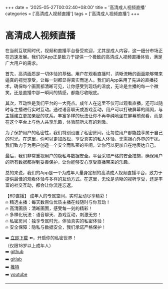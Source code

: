 +++
date = '2025-05-27T00:02:40+08:00'
title = '高清成人视频直播'
categories = ['高清成人视频直播']
tags = ['高清成人视频直播']
+++

# 高清成人视频直播

在当前互联网时代，视频和直播平台备受欢迎，尤其是成人内容，这一细分市场正在迅速发展。我们的App正是致力于提供一个极致的高清成人视频直播体验，满足广大用户的需求。

首先，高清画质是一切体验的基础。用户在观看直播时，清晰流畅的画面能够带来逼真的视觉享受，让每一刻都显得真实而迷人。我们的App采用了先进的直播技术，确保每个画面都清晰可见，让你感受到现场的温度，无论是主播的每一个微笑，还是直播中那一瞬间的情感，都能尽收眼底。

其次，互动性是我们平台的一大亮点。成年人在这里不仅可以观看直播，还可以随时与主播进行实时互动。通过语音聊天或游戏互动，用户可以打破屏幕的隔阂，与主播建立更加亲密的联系。丰富多样的玩法让你不再单纯地坐在屏幕前观看，而是在这个平台上与他人共享乐趣，体验前所未有的刺激。

为了保护用户的私密性，我们特别设置了私密房间，让每位用户都能独享属于自己的时光。在这里，你可以更加放松，享受真实的私人体验，无需担心外界的干扰。我们致力于为用户创造一个安全而私密的空间，让你可以更加自在地表达自己。

最后，我们非常重视用户的隐私与数据安全。平台采取严格的安全措施，确保用户的所有数据都得到妥善保护，让你能够安心享受直播带来的乐趣。

总的来说，我们的App是一个为成年人量身定制的高清成人视频直播平台，致力于提供最佳的观看体验与多样的互动方式。在这里，无论是清晰的视听享受，还是丰富的社交互动，都会让你流连忘返。

【6D直播】
成年人的专属空间，实时互动尽享精彩！  
🔥 精选主播：每天数百位优质主播在线随时与你互动！  
🔥 高清画质：清晰画面，感受每一刻的精彩！  
🔥 多样化玩法：语音聊天、游戏互动，刺激无穷！  
🔥 私密房间：独享专属时光，体验真实的私密体验！  
🔥 安全保障：隐私与数据安全，我们承诺严格保护！  

➡️ [立即下载](https://down123.s3.ap-east-1.amazonaws.com/down/down.html?channelCode=blog) ⬅️，开启你的私密世界！  
（仅限18岁以上成年人）  
➡️ [github](https://aldult-live.github.io/)  
➡️ [gitlab](https://seo-09598d.gitlab.io/)  
➡️ [推特](https://x.com/wegame33)  
➡️ [youtube](https://www.youtube.com/@6Dlive)  

---
